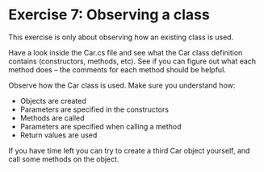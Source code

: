 ﻿# Exercise 7: Observing a class

This exercise is only about observing how an existing class is used. 
 
Have a look inside the Car.cs file and see what the Car class 
definition contains (constructors, methods, etc). See if you 
can figure out what each method does – the comments for 
each method should be helpful. 
  
Observe how the Car class is used. Make sure you understand how:
 
  * Objects are created 
  * Parameters are specified in the constructors 
  * Methods are called 
  * Parameters are specified when calling a method 
  * Return values are used 
 
If you have time left you can try to create a third Car object 
yourself, and call some methods on the object.